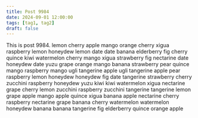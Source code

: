 ```yaml
---
title: Post 9984
date: 2024-09-01 12:00:00
tags: [tag1, tag2]
draft: false
---
```

This is post 9984.
lemon
cherry
apple
mango
orange
cherry
xigua
raspberry
lemon
honeydew
lemon
date
date
banana
elderberry
fig
cherry
quince
kiwi
watermelon
cherry
mango
xigua
strawberry
fig
nectarine
date
honeydew
date
yuzu
grape
orange
mango
banana
strawberry
pear
quince
mango
raspberry
mango
ugli
tangerine
apple
ugli
tangerine
apple
pear
raspberry
lemon
honeydew
honeydew
fig
date
tangerine
strawberry
cherry
zucchini
raspberry
honeydew
yuzu
kiwi
kiwi
watermelon
xigua
nectarine
grape
cherry
lemon
zucchini
raspberry
zucchini
tangerine
tangerine
lemon
grape
apple
mango
apple
quince
xigua
banana
apple
nectarine
cherry
raspberry
nectarine
grape
banana
cherry
watermelon
watermelon
honeydew
banana
banana
tangerine
fig
elderberry
quince
orange
apple
